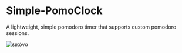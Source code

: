 # Simple-PomoClock
A lightweight, simple pomodoro timer that supports custom pomodoro sessions. 

![εικόνα](https://github.com/mpitsouli/Simple-PomoClock/assets/131483800/707d0164-f3fe-4cba-87c7-18e4b2e43b9d)

